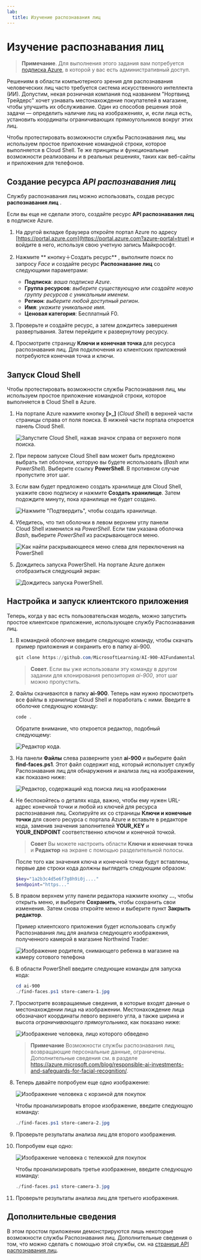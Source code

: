 ```yaml
---
lab:
  title: Изучение распознавания лиц
---
```


# Изучение распознавания лиц

> **Примечание**. Для выполнения этого задания вам потребуется [подписка Azure](https://azure.microsoft.com/free?azure-portal=true), в которой у вас есть административный доступ.

Решениям в области компьютерного зрения для распознавания человеческих лиц часто требуется система искусственного интеллекта (ИИ). Допустим, некая розничная компания под названием "Нортвинд Трейдерс" хочет узнавать местонахождение покупателей в магазине, чтобы улучшить их обслуживание. Один из способов решения этой задачи — определить наличие лиц на изображениях, и, если лица есть, установить координаты ограничивающих прямоугольников вокруг этих лиц.

Чтобы протестировать возможности службы Распознавания лиц, мы используем простое приложение командной строки, которое выполняется в Cloud Shell. Те же принципы и функциональные возможности реализованы и в реальных решениях, таких как веб-сайты и приложения для телефонов.

## Создание ресурса *API распознавания лиц*

Службу распознавания лиц можно использовать, создав ресурс **распознавания лиц** .

Если вы еще не сделали этого, создайте ресурс **API распознавания лиц** в подписке Azure.

1. На другой вкладке браузера откройте портал Azure по адресу [https://portal.azure.com](https://portal.azure.com?azure-portal=true) и войдите в него, используя свою учетную запись Майкрософт.

1. Нажмите ** кнопку&#65291;Создать ресурс** , выполните поиск по запросу *Face* и создайте ресурс **Распознавание лиц** со следующими параметрами:
    - **Подписка**: *ваша подписка Azure*.
    - **Группа ресурсов**: *выберите существующую или создайте новую группу ресурсов с уникальным именем*.
    - **Регион**: *выберите любой доступный регион*.
    - **Имя**: *укажите уникальное имя*.
    - **Ценовая категория**: Бесплатный F0.

1. Проверьте и создайте ресурс, а затем дождитесь завершения развертывания. Затем перейдите к развернутому ресурсу.

1. Просмотрите страницу **Ключи и конечная точка** для ресурса распознавания лиц. Для подключения из клиентских приложений потребуются конечная точка и ключи.

## Запуск Cloud Shell

Чтобы протестировать возможности службы Распознавания лиц, мы используем простое приложение командной строки, которое выполняется в Cloud Shell в Azure. 

1. На портале Azure нажмите кнопку **[>_]** (*Cloud Shell*) в верхней части страницы справа от поля поиска. В нижней части портала откроется панель Cloud Shell. 

    ![Запустите Cloud Shell, нажав значок справа от верхнего поля поиска.](media/create-face-solutions/powershell-portal-guide-1.png)

1. При первом запуске Cloud Shell вам может быть предложено выбрать тип оболочки, которую вы будете использовать (*Bash* или *PowerShell*). Выберите ссылку **PowerShell**. В противном случае пропустите этот шаг.  

1. Если вам будет предложено создать хранилище для Cloud Shell, укажите свою подписку и нажмите **Создать хранилище**. Затем подождите минуту, пока хранилище не будет создано.

    ![Нажмите "Подтвердить", чтобы создать хранилище.](media/create-face-solutions/powershell-portal-guide-2.png)       

1. Убедитесь, что тип оболочки в левом верхнем углу панели Cloud Shell изменился на *PowerShell*. Если там указана оболочка *Bash*, выберите *PowerShell* из раскрывающегося меню.

    ![Как найти раскрывающееся меню слева для переключения на PowerShell](media/create-face-solutions/powershell-portal-guide-3.png) 

1. Дождитесь запуска PowerShell. На портале Azure должен отобразиться следующий экран:  

    ![Дождитесь запуска PowerShell.](media/create-face-solutions/powershell-prompt.png)

## Настройка и запуск клиентского приложения

Теперь, когда у вас есть пользовательская модель, можно запустить простое клиентское приложение, использующее службу Распознавания лиц.

1. В командной оболочке введите следующую команду, чтобы скачать пример приложения и сохранить его в папку ai-900.

    ```PowerShell
    git clone https://github.com/MicrosoftLearning/AI-900-AIFundamentals ai-900
    ```

    > **Совет**. Если вы уже использовали эту команду в другом задании для клонирования репозитория *ai-900*, этот шаг можно пропустить.

1. Файлы скачиваются в папку **ai-900**. Теперь нам нужно просмотреть все файлы в хранилище Cloud Shell и поработать с ними. Введите в оболочке следующую команду:

     ```PowerShell
    code .
    ```

    Обратите внимание, что откроется редактор, подобный следующему: 

    ![Редактор кода.](media/create-face-solutions/powershell-portal-guide-4.png) 

1. На панели **Файлы** слева разверните узел **ai-900** и выберите файл **find-faces.ps1**. Этот файл содержит код, который использует службу Распознавания лиц для обнаружения и анализа лиц на изображении, как показано ниже:

    ![Редактор, содержащий код поиска лиц на изображении](media/create-face-solutions/find-faces-code.png)

1. Не беспокойтесь о деталях кода, важно, чтобы ему нужен URL-адрес конечной точки и любой из ключей для ресурса распознавания лиц. Скопируйте их со страницы **Ключи и конечные точки** для своего ресурса с портала Azure и вставьте в редакторе кода, заменив значения заполнителей **YOUR_KEY** и **YOUR_ENDPOINT** соответственно ключом и конечной точкой.

    > **Совет** Вы можете настроить области **Ключи и конечная точка** и **Редактор** на экране с помощью разделительной полосы.

    После того как значения ключа и конечной точки будут вставлены, первые две строки кода должны выглядеть следующим образом:

    ```PowerShell
    $key="1a2b3c4d5e6f7g8h9i0j...."    
    $endpoint="https..."
    ```

1. В правом верхнем углу панели редактора нажмите кнопку **...**, чтобы открыть меню, и выберите **Сохранить**, чтобы сохранить свои изменения. Затем снова откройте меню и выберите пункт **Закрыть редактор**.

    Пример клиентского приложения будет использовать службу Распознавания лиц для анализа следующего изображения, полученного камерой в магазине Northwind Trader:

    ![Изображение родителя, снимающего ребенка в магазине на камеру сотового телефона](media/create-face-solutions/store-camera-1.jpg)

1. В области PowerShell введите следующие команды для запуска кода:

    ```PowerShell
    cd ai-900
    ./find-faces.ps1 store-camera-1.jpg
    ```

1. Просмотрите возвращаемые сведения, в которые входят данные о местонахождении лица на изображении. Местонахождение лица обозначают координаты левого верхнего угла, а также ширина и высота *ограничивающего прямоугольника*, как показано ниже:

    ![Изображение человека, лицо которого обведено](media/create-face-solutions/store-camera-1-face.jpg)

    >**Примечание** Возможности службы распознавания лиц, возвращающие персональные данные, ограничены. Дополнительные сведения см. в разделе https://azure.microsoft.com/blog/responsible-ai-investments-and-safeguards-for-facial-recognition/.

1. Теперь давайте попробуем еще одно изображение:

    ![Изображение человека с корзиной для покупок](media/create-face-solutions/store-camera-2.jpg)

    Чтобы проанализировать второе изображение, введите следующую команду:

    ```PowerShell
    ./find-faces.ps1 store-camera-2.jpg
    ```

1. Проверьте результаты анализа лиц для второго изображения.

1. Попробуем еще одно:

    ![Изображение человека с тележкой для покупок](media/create-face-solutions/store-camera-3.jpg)

    Чтобы проанализировать третье изображение, введите следующую команду:

    ```PowerShell
    ./find-faces.ps1 store-camera-3.jpg
    ```

1. Проверьте результаты анализа лиц для третьего изображения.

## Дополнительные сведения

В этом простом приложении демонстрируются лишь некоторые возможности службы Распознавания лиц. Дополнительные сведения о том, что можно сделать с помощью этой службы, см. на [странице API распознавания лиц](https://azure.microsoft.com/en-us/products/cognitive-services/vision-services).
